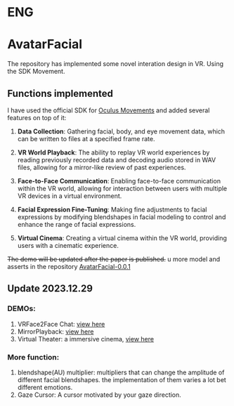 # ENG
# AvatarFacial
The repository has implemented some novel interation design in VR. Using the SDK Movement.
## Functions implemented

I have used the official SDK for [Oculus Movements](https://github.com/oculus-samples/Unity-Movement) and added several features on top of it:

1. **Data Collection**: Gathering facial, body, and eye movement data, which can be written to files at a specified frame rate.

2. **VR World Playback**: The ability to replay VR world experiences by reading previously recorded data and decoding audio stored in WAV files, allowing for a mirror-like review of past experiences.

3. **Face-to-Face Communication**: Enabling face-to-face communication within the VR world, allowing for interaction between users with multiple VR devices in a virtual environment.

4. **Facial Expression Fine-Tuning**: Making fine adjustments to facial expressions by modifying blendshapes in facial modeling to control and enhance the range of facial expressions.

5. **Virtual Cinema**: Creating a virtual cinema within the VR world, providing users with a cinematic experience.
   
~~The demo will be updated after the paper is published.~~
u more model and asserts in the repository [AvatarFacial-0.0.1](https://github.com/zhaosheng-thu/AvatarFacial-0.0.1)

## Update 2023.12.29
### DEMOs:

1. VRFace2Face Chat: [view here]()
2. MirrorPlayback: [view here](https://www.youtube.com/watch?v=puNORFzl48w)
3. Virtual Theater: a immersive cinema, [view here](https://www.youtube.com/watch?v=2zthpene_yg)

### More function:

1. blendshape(AU) multiplier: multipliers that can change the amplitude of different facial blendshapes. the implementation of them varies a lot bet different emotions.
2. Gaze Cursor: A cursor motivated by your gaze direction.

